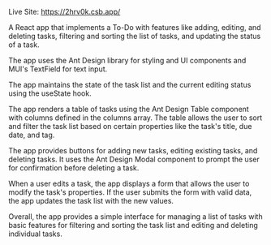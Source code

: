 Live Site: https://2hrv0k.csb.app/

A React app that implements a To-Do with features like adding, editing, and deleting tasks, filtering and sorting the list of tasks, and updating the status of a task.

The app uses the Ant Design library for styling and UI components and MUI's TextField for text input.

The app maintains the state of the task list and the current editing status using the useState hook.

The app renders a table of tasks using the Ant Design Table component with columns defined in the columns array. The table allows the user to sort and filter the task list based on certain properties like the task's title, due date, and tag.

The app provides buttons for adding new tasks, editing existing tasks, and deleting tasks. It uses the Ant Design Modal component to prompt the user for confirmation before deleting a task.

When a user edits a task, the app displays a form that allows the user to modify the task's properties. If the user submits the form with valid data, the app updates the task list with the new values.

Overall, the app provides a simple interface for managing a list of tasks with basic features for filtering and sorting the task list and editing and deleting individual tasks.
